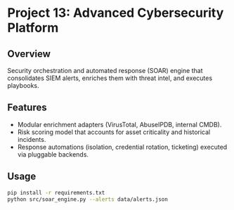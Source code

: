 # Project 13: Advanced Cybersecurity Platform

## Overview
Security orchestration and automated response (SOAR) engine that consolidates SIEM alerts, enriches them with threat intel, and executes playbooks.

## Features
- Modular enrichment adapters (VirusTotal, AbuseIPDB, internal CMDB).
- Risk scoring model that accounts for asset criticality and historical incidents.
- Response automations (isolation, credential rotation, ticketing) executed via pluggable backends.

## Usage
```bash
pip install -r requirements.txt
python src/soar_engine.py --alerts data/alerts.json
```
